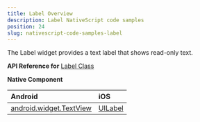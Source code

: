 ```yaml
---
title: Label Overview
description: Label NativeScript code samples
position: 24
slug: nativescript-code-samples-label
---
```

The Label widget provides a text label that shows read-only text.

**API Reference for** [Label Class](http://docs.nativescript.org/api-reference/modules/_ui_label_.html)

**Native Component**

| Android               | iOS      |
|:----------------------|:---------|
| [android.widget.TextView](http://developer.android.com/reference/android/widget/TextView.html) | [UILabel](https://developer.apple.com/library/ios/documentation/UIKit/Reference/UILabel_Class/) |